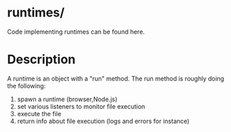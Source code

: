 # runtimes/

Code implementing runtimes can be found here.

# Description

A runtime is an object with a "run" method.
The run method is roughly doing the following:

1. spawn a runtime (browser,Node.js)
2. set various listeners to monitor file execution
3. execute the file
4. return info about file execution (logs and errors for instance)
